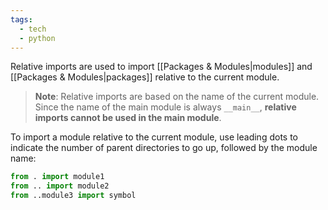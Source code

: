 ```yaml
---
tags:
  - tech
  - python
---
```

Relative imports are used to import [[Packages & Modules|modules]] and [[Packages & Modules|packages]] relative to the current module.

> **Note**: Relative imports are based on the name of the current module. Since the name of the main module is always `__main__`, **relative imports cannot be used in the main module**.

To import a module relative to the current module, use leading dots to indicate the number of parent directories to go up, followed by the module name:

```py
from . import module1
from .. import module2
from ..module3 import symbol
```